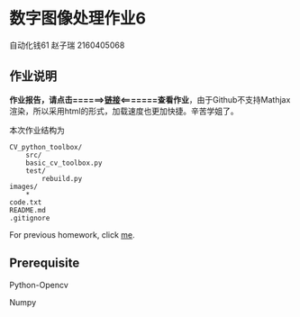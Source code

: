 # 数字图像处理作业6
自动化钱61 赵子瑞 2160405068
## 作业说明

**作业报告，请点击======>[链接](https://1989Ryan.github.io/DIPhw/hw6.html)<=======查看作业**，由于Github不支持Mathjax渲染，所以采用html的形式，加载速度也更加快捷。辛苦学姐了。

本次作业结构为

```
CV_python_toolbox/
    src/
	basic_cv_toolbox.py
    test/
    	rebuild.py
images/
	*
code.txt
README.md
.gitignore
```
For previous homework, click [me](https://1989Ryan.github.io/DIPhw/diphw.html).
## Prerequisite

Python-Opencv

Numpy

